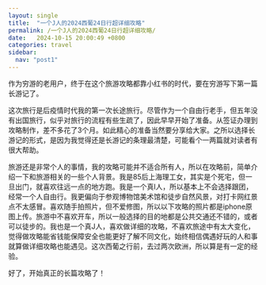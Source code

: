 ```yaml
---
layout: single
title:  "一个J人的2024西葡24日行超详细攻略"
permalink: /一个J人的2024西葡24日行超详细攻略/
date:   2024-10-15 20:00:49 +0800
categories: travel
sidebar:
  nav: "post1"
---
```

作为穷游的老用户，终于在这个旅游攻略都靠小红书的时代，要在穷游写下第一篇长游记了。

这次旅行是后疫情时代我的第一次长途旅行。尽管作为一个自由行老手，但五年没有出国旅行，似乎对旅行的流程有些生疏了，因此早早开始了准备。从签证办理到攻略制作，差不多花了3个月。如此精心的准备当然要分享给大家。之所以选择长游记的形式，是因为我觉得还是长游记的条理最清楚，可能看个一两篇就对读者有很大帮助。

旅游还是非常个人的事情，我的攻略可能并不适合所有人，所以在攻略前，简单介绍一下和旅游相关的一些个人背景。我是85后上海理工女，其实是个死宅，但一旦出门，就喜欢往远一点的地方跑。我是一个真I人，所以基本上不会选择跟团，经常一个人自由行。我更偏向于参观博物馆美术馆和徒步自然风景，对打卡网红景点不太感冒。喜欢随手拍照片，但不爱修图，所以以下攻略的照片都是iphone原图上传。旅游中不喜欢开车，所以一般选择的目的地都是公共交通还不错的，或者可以徒步的。我也是一个真J人，喜欢做详细的攻略，不喜欢旅途中有太大变化，觉得做攻略能省钱能保障安全也能更好了解不同文化，始终相信偶遇好玩的人和事就算做详细攻略也能遇见。这次西葡之行前，去过两次欧洲，所以算是有一定的经验。

好了，开始真正的长篇攻略了！

[jekyll-docs]: https://jekyllrb.com/docs/home
[jekyll-gh]:   https://github.com/jekyll/jekyll
[jekyll-talk]: https://talk.jekyllrb.com/


